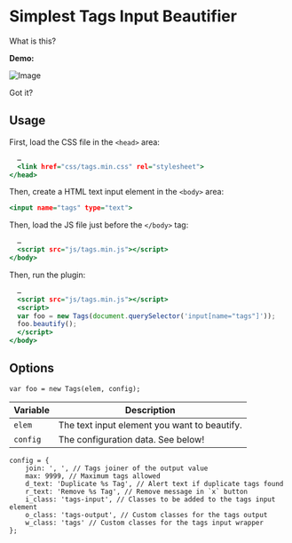 Simplest Tags Input Beautifier
==============================

What is this?

**Demo:**

![Image]()

Got it?

Usage
-----

First, load the CSS file in the `<head>` area:

~~~ .html
  …
  <link href="css/tags.min.css" rel="stylesheet">
</head>
~~~

Then, create a HTML text input element in the `<body>` area:

~~~ .html
<input name="tags" type="text">
~~~

Then, load the JS file just before the `</body>` tag:

~~~ .html
  …
  <script src="js/tags.min.js"></script>
</body>
~~~


Then, run the plugin:

~~~ .html
  …
  <script src="js/tags.min.js"></script>
  <script>
  var foo = new Tags(document.querySelector('input[name="tags"]'));
  foo.beautify();
  </script>
</body>
~~~

Options
-------

~~~ .javascript
var foo = new Tags(elem, config);
~~~

Variable | Description
-------- | -----------
`elem` | The text input element you want to beautify.
`config` | The configuration data. See below!

~~~ .javascript
config = {
    join: ', ', // Tags joiner of the output value
    max: 9999, // Maximum tags allowed
    d_text: 'Duplicate %s Tag', // Alert text if duplicate tags found
    r_text: 'Remove %s Tag', // Remove message in `x` button
    i_class: 'tags-input', // Classes to be added to the tags input element
    o_class: 'tags-output', // Custom classes for the tags output 
    w_class: 'tags' // Custom classes for the tags input wrapper
};
~~~